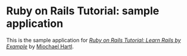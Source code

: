 # Ruby on Rails Tutorial: sample application

This is the sample application for [*Ruby on Rails Tutorial: Learn Rails by Example*](http://railstutorial.org/) by [Miochael Hartl](http://michaelhartl.com/).
